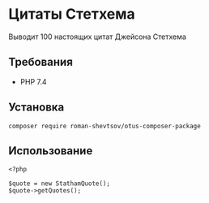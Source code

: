 # Цитаты Стетхема

Выводит 100 настоящих цитат Джейсона Стетхема

## Требования

- PHP 7.4

## Установка
```
composer require roman-shevtsov/otus-composer-package
```

## Использование
```
<?php  

$quote = new StathamQuote();  
$quote->getQuotes();
```
